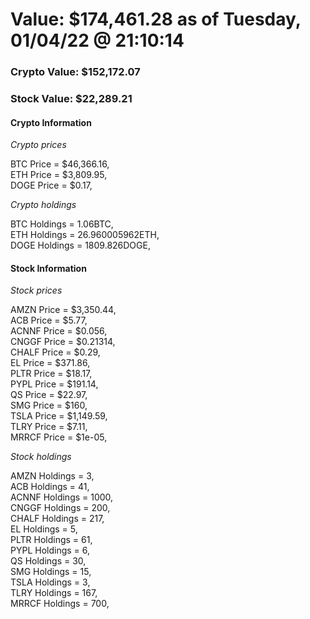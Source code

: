 # Value: $174,461.28 as of Tuesday, 01/04/22 @ 21:10:14 

### Crypto Value: $152,172.07

### Stock Value: $22,289.21

#### Crypto Information 
*Crypto prices* 

BTC Price = $46,366.16,  
ETH Price = $3,809.95,  
DOGE Price = $0.17,  


*Crypto holdings* 

BTC Holdings = 1.06BTC,  
ETH Holdings = 26.960005962ETH,  
DOGE Holdings = 1809.826DOGE,  


#### Stock Information 

*Stock prices* 

AMZN Price = $3,350.44,  
ACB Price = $5.77,  
ACNNF Price = $0.056,  
CNGGF Price = $0.21314,  
CHALF Price = $0.29,  
EL Price = $371.86,  
PLTR Price = $18.17,  
PYPL Price = $191.14,  
QS Price = $22.97,  
SMG Price = $160,  
TSLA Price = $1,149.59,  
TLRY Price = $7.11,  
MRRCF Price = $1e-05,  


*Stock holdings* 

AMZN Holdings = 3,  
ACB Holdings = 41,  
ACNNF Holdings = 1000,  
CNGGF Holdings = 200,  
CHALF Holdings = 217,  
EL Holdings = 5,  
PLTR Holdings = 61,  
PYPL Holdings = 6,  
QS Holdings = 30,  
SMG Holdings = 15,  
TSLA Holdings = 3,  
TLRY Holdings = 167,  
MRRCF Holdings = 700,  


